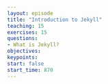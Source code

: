```yaml
---
layout: episode
title: "Introduction to Jekyll"
teaching: 15
exercises: 15
questions:
- What is Jekyll?
objectives:
keypoints:
start: false
start_time: 870
---
```



